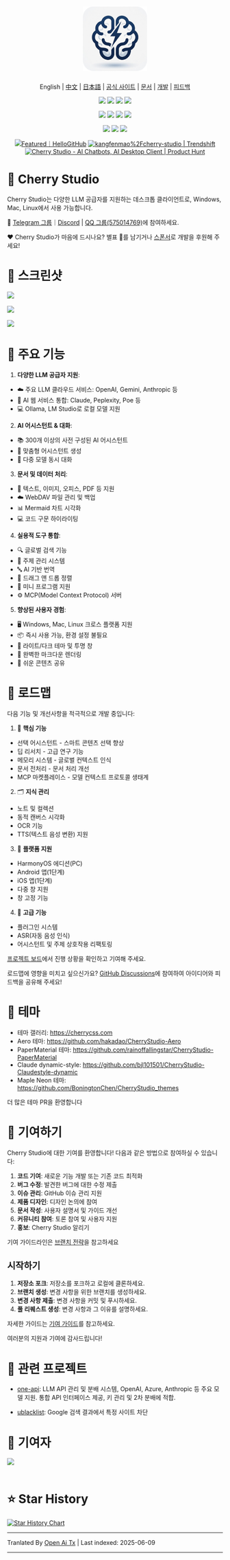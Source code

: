 <h1 align="center">
  <a href="https://github.com/CherryHQ/cherry-studio/releases">
    <img src="https://github.com/CherryHQ/cherry-studio/blob/main/build/icon.png?raw=true" width="150" height="150" alt="banner" /><br>
  </a>
</h1>
  <p align="center">English | <a href="https://raw.githubusercontent.com/CherryHQ/cherry-studio/main/docs/README.zh.md">中文</a> | <a href="https://raw.githubusercontent.com/CherryHQ/cherry-studio/main/docs/README.ja.md">日本語</a> | <a href="https://cherry-ai.com">공식 사이트</a> | <a href="https://docs.cherry-ai.com/cherry-studio-wen-dang/en-us">문서</a> | <a href="https://raw.githubusercontent.com/CherryHQ/cherry-studio/main/docs/dev.md">개발</a> | <a href="https://github.com/CherryHQ/cherry-studio/issues">피드백</a><br></p>

<!-- 题头徽章组合 -->

<div align="center">

[![][deepwiki-shield]][deepwiki-link]
[![][twitter-shield]][twitter-link]
[![][discord-shield]][discord-link]
[![][telegram-shield]][telegram-link]

</div>

<!-- 项目统计徽章 -->

<div align="center">

[![][github-stars-shield]][github-stars-link]
[![][github-forks-shield]][github-forks-link]
[![][github-release-shield]][github-release-link]
[![][github-contributors-shield]][github-contributors-link]

</div>

<div align="center">

[![][license-shield]][license-link]
[![][commercial-shield]][commercial-link]
[![][sponsor-shield]][sponsor-link]

</div>

<div align="center">
 <a href="https://hellogithub.com/repository/1605492e1e2a4df3be07abfa4578dd37" target="_blank"><img src="https://api.hellogithub.com/v1/widgets/recommend.svg?rid=1605492e1e2a4df3be07abfa4578dd37" alt="Featured｜HelloGitHub" style="width: 200px; height: 43px;" width="200" height="43" /></a>
 <a href="https://trendshift.io/repositories/11772" target="_blank"><img src="https://trendshift.io/api/badge/repositories/11772" alt="kangfenmao%2Fcherry-studio | Trendshift" style="width: 250px; height: 55px;" width="250" height="55"/></a>
 <a href="https://www.producthunt.com/posts/cherry-studio?embed=true&utm_source=badge-featured&utm_medium=badge&utm_souce=badge-cherry&#0045;studio" target="_blank"><img src="https://api.producthunt.com/widgets/embed-image/v1/featured.svg?post_id=496640&theme=light" alt="Cherry&#0032;Studio - AI&#0032;Chatbots&#0044;&#0032;AI&#0032;Desktop&#0032;Client | Product Hunt" style="width: 200px; height: 43px;" width="200" height="43" /></a>
</div>

# 🍒 Cherry Studio

Cherry Studio는 다양한 LLM 공급자를 지원하는 데스크톱 클라이언트로, Windows, Mac, Linux에서 사용 가능합니다.

👏 [Telegram 그룹](https://t.me/CherryStudioAI)｜[Discord](https://discord.gg/wez8HtpxqQ) | [QQ 그룹(575014769)](https://qm.qq.com/q/lo0D4qVZKi)에 참여하세요.

❤️ Cherry Studio가 마음에 드시나요? 별표 🌟를 남기거나 [스폰서](https://raw.githubusercontent.com/CherryHQ/cherry-studio/main/docs/sponsor.md)로 개발을 후원해 주세요!

# 🌠 스크린샷

![](https://github.com/user-attachments/assets/36dddb2c-e0fb-4a5f-9411-91447bab6e18)

![](https://github.com/user-attachments/assets/f549e8a0-2385-40b4-b52b-2039e39f2930)

![](https://github.com/user-attachments/assets/58e0237c-4d36-40de-b428-53051d982026)

# 🌟 주요 기능

1. **다양한 LLM 공급자 지원**:

- ☁️ 주요 LLM 클라우드 서비스: OpenAI, Gemini, Anthropic 등
- 🔗 AI 웹 서비스 통합: Claude, Peplexity, Poe 등
- 💻 Ollama, LM Studio로 로컬 모델 지원

2. **AI 어시스턴트 & 대화**:

- 📚 300개 이상의 사전 구성된 AI 어시스턴트
- 🤖 맞춤형 어시스턴트 생성
- 💬 다중 모델 동시 대화

3. **문서 및 데이터 처리**:

- 📄 텍스트, 이미지, 오피스, PDF 등 지원
- ☁️ WebDAV 파일 관리 및 백업
- 📊 Mermaid 차트 시각화
- 💻 코드 구문 하이라이팅

4. **실용적 도구 통합**:

- 🔍 글로벌 검색 기능
- 📝 주제 관리 시스템
- 🔤 AI 기반 번역
- 🎯 드래그 앤 드롭 정렬
- 🔌 미니 프로그램 지원
- ⚙️ MCP(Model Context Protocol) 서버

5. **향상된 사용자 경험**:

- 🖥️ Windows, Mac, Linux 크로스 플랫폼 지원
- 📦 즉시 사용 가능, 환경 설정 불필요
- 🎨 라이트/다크 테마 및 투명 창
- 📝 완벽한 마크다운 렌더링
- 🤲 쉬운 콘텐츠 공유

# 📝 로드맵

다음 기능 및 개선사항을 적극적으로 개발 중입니다:

1. 🎯 **핵심 기능**

- 선택 어시스턴트 - 스마트 콘텐츠 선택 향상
- 딥 리서치 - 고급 연구 기능
- 메모리 시스템 - 글로벌 컨텍스트 인식
- 문서 전처리 - 문서 처리 개선
- MCP 마켓플레이스 - 모델 컨텍스트 프로토콜 생태계

2. 🗂 **지식 관리**

- 노트 및 컬렉션
- 동적 캔버스 시각화
- OCR 기능
- TTS(텍스트 음성 변환) 지원

3. 📱 **플랫폼 지원**

- HarmonyOS 에디션(PC)
- Android 앱(1단계)
- iOS 앱(1단계)
- 다중 창 지원
- 창 고정 기능

4. 🔌 **고급 기능**

- 플러그인 시스템
- ASR(자동 음성 인식)
- 어시스턴트 및 주제 상호작용 리팩토링

[프로젝트 보드](https://github.com/orgs/CherryHQ/projects/7)에서 진행 상황을 확인하고 기여해 주세요.

로드맵에 영향을 미치고 싶으신가요? [GitHub Discussions](https://github.com/CherryHQ/cherry-studio/discussions)에 참여하여 아이디어와 피드백을 공유해 주세요!

# 🌈 테마

- 테마 갤러리: <https://cherrycss.com>
- Aero 테마: <https://github.com/hakadao/CherryStudio-Aero>
- PaperMaterial 테마: <https://github.com/rainoffallingstar/CherryStudio-PaperMaterial>
- Claude dynamic-style: <https://github.com/bjl101501/CherryStudio-Claudestyle-dynamic>
- Maple Neon 테마: <https://github.com/BoningtonChen/CherryStudio_themes>

더 많은 테마 PR을 환영합니다

# 🤝 기여하기

Cherry Studio에 대한 기여를 환영합니다! 다음과 같은 방법으로 참여하실 수 있습니다:

1. **코드 기여**: 새로운 기능 개발 또는 기존 코드 최적화
2. **버그 수정**: 발견한 버그에 대한 수정 제출
3. **이슈 관리**: GitHub 이슈 관리 지원
4. **제품 디자인**: 디자인 논의에 참여
5. **문서 작성**: 사용자 설명서 및 가이드 개선
6. **커뮤니티 참여**: 토론 참여 및 사용자 지원
7. **홍보**: Cherry Studio 알리기

기여 가이드라인은 [브랜치 전략](https://raw.githubusercontent.com/CherryHQ/cherry-studio/main/docs/branching-strategy-en.md)을 참고하세요

## 시작하기

1. **저장소 포크**: 저장소를 포크하고 로컬에 클론하세요.
2. **브랜치 생성**: 변경 사항을 위한 브랜치를 생성하세요.
3. **변경 사항 제출**: 변경 사항을 커밋 및 푸시하세요.
4. **풀 리퀘스트 생성**: 변경 사항과 그 이유를 설명하세요.

자세한 가이드는 [기여 가이드](https://raw.githubusercontent.com/CherryHQ/cherry-studio/main/CONTRIBUTING.md)를 참고하세요.

여러분의 지원과 기여에 감사드립니다!

# 🔗 관련 프로젝트

- [one-api](https://github.com/songquanpeng/one-api): LLM API 관리 및 분배 시스템, OpenAI, Azure, Anthropic 등 주요 모델 지원. 통합 API 인터페이스 제공, 키 관리 및 2차 분배에 적합.

- [ublacklist](https://github.com/iorate/ublacklist): Google 검색 결과에서 특정 사이트 차단

# 🚀 기여자

<a href="https://github.com/CherryHQ/cherry-studio/graphs/contributors">
  <img src="https://contrib.rocks/image?repo=CherryHQ/cherry-studio" />
</a>
<br /><br />

# ⭐️ Star History

[![Star History Chart](https://api.star-history.com/svg?repos=CherryHQ/cherry-studio&type=Timeline)](https://star-history.com/#CherryHQ/cherry-studio&Timeline)

<!-- Links & Images -->
[deepwiki-shield]: https://img.shields.io/badge/Deepwiki-CherryHQ-0088CC?style=plastic
[deepwiki-link]: https://deepwiki.com/CherryHQ/cherry-studio
[twitter-shield]: https://img.shields.io/badge/Twitter-CherryStudioApp-0088CC?style=plastic&logo=x
[twitter-link]: https://twitter.com/CherryStudioApp
[discord-shield]: https://img.shields.io/badge/Discord-@CherryStudio-0088CC?style=plastic&logo=discord
[discord-link]: https://discord.gg/wez8HtpxqQ
[telegram-shield]: https://img.shields.io/badge/Telegram-@CherryStudioAI-0088CC?style=plastic&logo=telegram
[telegram-link]: https://t.me/CherryStudioAI

<!-- Links & Images -->
[github-stars-shield]: https://img.shields.io/github/stars/CherryHQ/cherry-studio?style=social
[github-stars-link]: https://github.com/CherryHQ/cherry-studio/stargazers
[github-forks-shield]: https://img.shields.io/github/forks/CherryHQ/cherry-studio?style=social
[github-forks-link]: https://github.com/CherryHQ/cherry-studio/network
[github-release-shield]: https://img.shields.io/github/v/release/CherryHQ/cherry-studio
[github-release-link]: https://github.com/CherryHQ/cherry-studio/releases
[github-contributors-shield]: https://img.shields.io/github/contributors/CherryHQ/cherry-studio
[github-contributors-link]: https://github.com/CherryHQ/cherry-studio/graphs/contributors

<!-- 링크 및 이미지 -->
[license-shield]: https://img.shields.io/badge/License-AGPLv3-important.svg?style=plastic&logo=gnu
[license-link]: https://www.gnu.org/licenses/agpl-3.0
[commercial-shield]: https://img.shields.io/badge/License-Contact-white.svg?style=plastic&logoColor=white&logo=telegram&color=blue
[commercial-link]: mailto:license@cherry-ai.com?subject=Commercial%20License%20Inquiry
[sponsor-shield]: https://img.shields.io/badge/Sponsor-FF6699.svg?style=plastic&logo=githubsponsors&logoColor=white
[sponsor-link]: https://github.com/CherryHQ/cherry-studio/blob/main/docs/sponsor.md


---


Tranlated By [Open Ai Tx](https://github.com/OpenAiTx/OpenAiTx) | Last indexed: 2025-06-09


---